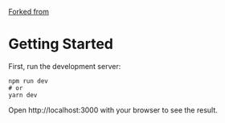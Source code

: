 [Forked from](https://github.com/leoroese/reactquery-ts-tutorial)

# Getting Started

First, run the development server:

```
npm run dev
# or
yarn dev
```

Open http://localhost:3000 with your browser to see the result.
